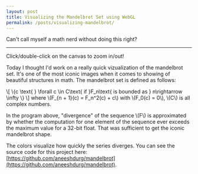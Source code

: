 ```yaml
---
layout: post
title: Visualizing the Mandelbrot Set using WebGL
permalink: /posts/visualizing-mandelbrot/
---
```


Can't call myself a math nerd without doing this right?

---
<link rel="stylesheet" href="{{ '/static/mandelbrot/style.css' | relative_url }}">
<script src="{{ '/static/webgl-common/common.js' | relative_url }}"></script>
<script src="{{ '/static/mandelbrot/src/script.js' | relative_url }}" type="text/javascript"></script>
<script src="{{ '/static/mandelbrot/post.js' | relative_url }}" type="text/javascript"></script>
<script>
const root = "{{ '/static/mandelbrot/src' | relative_url }}";
</script>

<canvas id="glcanvas"></canvas>

Click/double-click on the canvas to zoom in/out!

Today I thought I'd work on a really quick vizualization of the mandelbrot set.
It's one of the most iconic images when it comes to showing of beautiful
structures in math. The mandelbrot set is defined as follows:

\\[ \\{c \text{ } \forall c \in C\text{ if }F_n\text{ is bounded as } n\rightarrow \infty \\} \\]
where \\(F_{n + 1}(c) = F_n^2(c) + c\\) with \\(F_0(c) = 0\\), \\(C\\) is all complex numbers.

In the program above, "divergence" of the sequence \\(F\\) is approximated by
whether the computation for one element of the sequence ever exceeds the maximum
value for a 32-bit float. That was sufficient to get the iconic mandelbrot
shape.

The colors visualize how quickly the series diverges. You can see the source
code for this project here:
[https://github.com/aneeshdurg/mandelbrot](https://github.com/aneeshdurg/mandelbrot).
